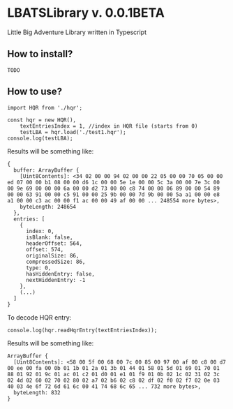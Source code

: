 # LBATSLibrary v. 0.0.1BETA
Little Big Adventure Library written in Typescript

## How to install?
```
TODO
```

## How to use?
```
import HQR from './hqr';

const hqr = new HQR(),
    textEntriesIndex = 1, //index in HQR file (starts from 0)
    testLBA = hqr.load('./test1.hqr');
console.log(testLBA);
```

Results will be something like:
```
{
  buffer: ArrayBuffer {
    [Uint8Contents]: <34 02 00 00 94 02 00 00 22 05 00 00 70 05 00 00 ed 07 00 00 b1 08 00 00 d6 1c 00 00 5e 1e 00 00 5c 3a 00 00 7e 3c 00 00 9e 69 00 00 00 6a 00 00 d2 73 00 00 c8 74 00 00 06 89 00 00 54 89 00 00 63 91 00 00 c5 91 00 00 25 9b 00 00 7d 9b 00 00 5a a1 00 00 e8 a1 00 00 c3 ac 00 00 f1 ac 00 00 49 af 00 00 ... 248554 more bytes>,
    byteLength: 248654
  },
  entries: [
    {
      index: 0,
      isBlank: false,
      headerOffset: 564,
      offset: 574,
      originalSize: 86,
      compressedSize: 86,
      type: 0,
      hasHiddenEntry: false,
      nextHiddenEntry: -1
    },
    (...)
  ]
}
```

To decode HQR entry:
```
console.log(hqr.readHqrEntry(textEntriesIndex));
```

Results will be something like:
```
ArrayBuffer {
  [Uint8Contents]: <58 00 5f 00 68 00 7c 00 85 00 97 00 af 00 c8 00 d7 00 ee 00 fa 00 0b 01 1b 01 2a 01 3b 01 44 01 58 01 5d 01 69 01 70 01 88 01 92 01 9c 01 ac 01 c2 01 d0 01 e1 01 f9 01 0b 02 1c 02 31 02 3c 02 4d 02 60 02 70 02 80 02 a7 02 b6 02 c8 02 df 02 f0 02 f7 02 0e 03 40 03 4e 6f 72 6d 61 6c 00 41 74 68 6c 65 ... 732 more bytes>,
  byteLength: 832
}
```

